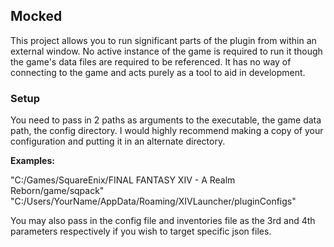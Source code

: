 ## Mocked

This project allows you to run significant parts of the plugin from within an external window. 
No active instance of the game is required to run it though the game's data files are required to be referenced.
It has no way of connecting to the game and acts purely as a tool to aid in development.

### Setup

You need to pass in 2 paths as arguments to the executable, the game data path, the config directory.
I would highly recommend making a copy of your configuration and putting it in an alternate directory.

**Examples:**

"C:/Games/SquareEnix/FINAL FANTASY XIV - A Realm Reborn/game/sqpack"  
"C:/Users/YourName/AppData/Roaming/XIVLauncher/pluginConfigs"  

You may also pass in the config file and inventories file as the 3rd and 4th parameters respectively if you wish to target specific json files.
